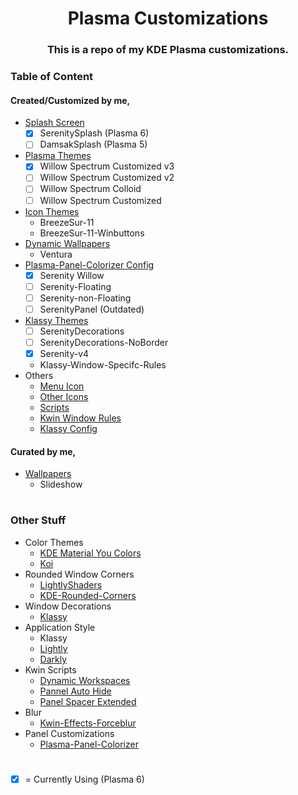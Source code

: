 <h1 align="center"> Plasma Customizations </h1>
<h3 align="center"> This is a repo of my KDE Plasma customizations. </h3>

### Table of Content

#### Created/Customized by me,

- [Splash Screen](./.local/share/plasma/look-and-feel)
  - [x] SerenitySplash (Plasma 6)
  - [ ] DamsakSplash (Plasma 5)
- [Plasma Themes](./.local/share/plasma/desktoptheme/)
  - [x] Willow Spectrum Customized v3
  - [ ] Willow Spectrum Customized v2
  - [ ] Willow Spectrum Colloid
  - [ ] Willow Spectrum Customized
- [Icon Themes](./.local/share/icons/)
  - BreezeSur-11
  - BreezeSur-11-Winbuttons
- [Dynamic Wallpapers](./.local/share/wallpapers/)
  - Ventura
- [Plasma-Panel-Colorizer Config](./.config/panel-colorizer/)
  - [x] Serenity Willow
  - [ ] Serenity-Floating
  - [ ] Serenity-non-Floating
  - [ ] SerenityPanel (Outdated)
- [Klassy Themes](./klassy-themes/)
  - [ ] SerenityDecorations
  - [ ] SerenityDecorations-NoBorder
  - [x] Serenity-v4
  - Klassy-Window-Specifc-Rules
- Others
  - [Menu Icon](./.data/Theming/Menu-icon/)
  - [Other Icons](./.data/Theming/Other-icons/)
  - [Scripts](./.data/Theming/Scripts/)
  - [Kwin Window Rules](./Window-Rules/)
  - [Klassy Config](./.config/klassy/)

#### Curated by me,

- [Wallpapers](./.data/Theming/Wallpapers/)
  - Slideshow

#

### Other Stuff

- Color Themes
  - [KDE Material You Colors](https://github.com/luisbocanegra/kde-material-you-colors)
  - [Koi](https://github.com/baduhai/Koi)
- Rounded Window Corners
  - [LightlyShaders](https://github.com/a-parhom/LightlyShaders)
  - [KDE-Rounded-Corners](https://github.com/matinlotfali/KDE-Rounded-Corners)
- Window Decorations
  - [Klassy](https://github.com/paulmcauley/klassy)
- Application Style
  - Klassy
  - [Lightly](https://github.com/boehs/Lightly)
  - [Darkly](https://github.com/Bali10050/Darkly)
- Kwin Scripts
  - [Dynamic Workspaces](https://github.com/d86leader/dynamic_workspaces)
  - [Pannel Auto Hide](https://github.com/luisbocanegra/kwin-panel-auto-hide)
  - [Panel Spacer Extended](https://github.com/luisbocanegra/plasma-panel-spacer-extended)
- Blur
  - [Kwin-Effects-Forceblur](https://github.com/taj-ny/kwin-effects-forceblur)
- Panel Customizations
  - [Plasma-Panel-Colorizer](https://github.com/luisbocanegra/plasma-panel-colorizer)

#

- [X] = Currently Using (Plasma 6)
